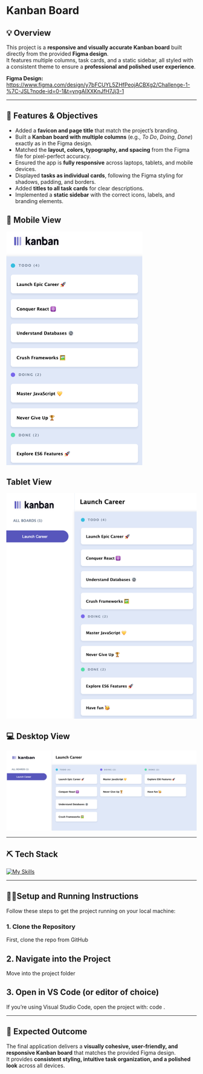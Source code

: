 # Kanban Board

## 💡 Overview

This project is a **responsive and visually accurate Kanban board** built directly from the provided **Figma design**.  
It features multiple columns, task cards, and a static sidebar, all styled with a consistent theme to ensure a **professional and polished user experience**.

**Figma Design:** https://www.figma.com/design/y7bFCUYL5ZHfPeojACBXg2/Challenge-1-%7C-JSL?node-id=0-1&t=yngAIXXKnJfH7Jj3-1

---

## 🚀 Features & Objectives

- Added a **favicon and page title** that match the project’s branding.  
- Built a **Kanban board with multiple columns** (e.g., *To Do*, *Doing*, *Done*) exactly as in the Figma design.  
- Matched the **layout, colors, typography, and spacing** from the Figma file for pixel-perfect accuracy.  
- Ensured the app is **fully responsive** across laptops, tablets, and mobile devices.  
- Displayed **tasks as individual cards**, following the Figma styling for shadows, padding, and borders.  
- Added **titles to all task cards** for clear descriptions.  
- Implemented a **static sidebar** with the correct icons, labels, and branding elements.  

## 📱 Mobile View

![Mobile UI](./assets/mobile.png)

## Tablet View

![Tablet UI](./assets/tablet.png)

## 💻 Desktop View

![Desktop UI](./assets/desktop.png)

---

## ⛏️ Tech Stack

[![My Skills](https://skillicons.dev/icons?i=html,css,git,github,vscode,figma)](https://skillicons.dev)

---

## 👩‍🏫Setup and Running Instructions

Follow these steps to get the project running on your local machine:

### 1. Clone the Repository
First, clone the repo from GitHub

## 2. Navigate into the Project
Move into the project folder

## 3. Open in VS Code (or editor of choice)
If you’re using Visual Studio Code, open the project with:
code .

---

## 🎯 Expected Outcome

The final application delivers a **visually cohesive, user-friendly, and responsive Kanban board** that matches the provided Figma design.  
It provides **consistent styling, intuitive task organization, and a polished look** across all devices.

